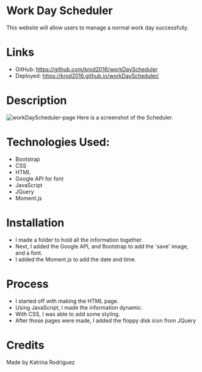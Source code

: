 # Work Day Scheduler
This website will allow users to manage a normal work day successfully. 

# Links
* GitHub: https://github.com/krod2016/workDayScheduler
* Deployed: https://krod2016.github.io/workDayScheduler/

# Description
![workDayScheduler-page](https://user-images.githubusercontent.com/88009884/149646074-e1a5dd6d-e991-4d78-be42-d91850663488.png)
Here is a screenshot of the Scheduler. 

# Technologies Used:
* Bootstrap
* CSS
* HTML
* Google API for font
* JavaScript
* JQuery
* Moment.js

# Installation
* I made a folder to hold all the information together.
* Next, I added the Google API, and Bootstrap to add the 'save' image, and a font.
* I added the Moment.js to add the date and time. 

# Process
* I started off with making the HTML page.
* Using JavaScript, I made the information dynamic.
* With CSS, I was able to add some styling.
* After those pages were made, I added the floppy disk icon from JQuery

# Credits
Made by Katrina Rodriguez
